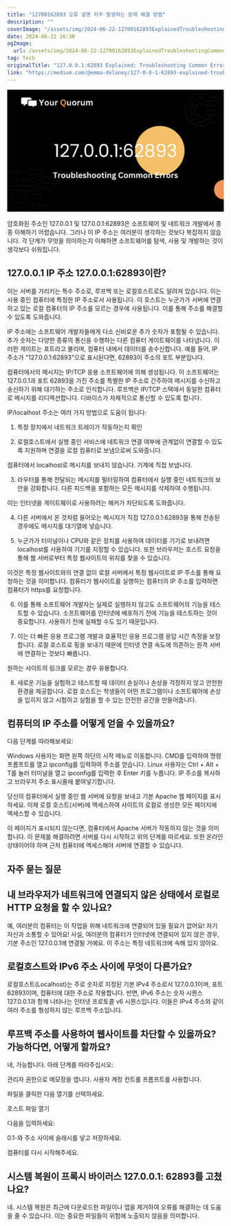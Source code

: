 ```yaml
---
title: "12700162893 오류 설명 자주 발생하는 문제 해결 방법"
description: ""
coverImage: "/assets/img/2024-06-22-12700162893ExplainedTroubleshootingCommonErrors_0.png"
date: 2024-06-22 16:30
ogImage: 
  url: /assets/img/2024-06-22-12700162893ExplainedTroubleshootingCommonErrors_0.png
tag: Tech
originalTitle: "127.0.0.1:62893 Explained: Troubleshooting Common Errors"
link: "https://medium.com/@emma-delaney/127-0-0-1-62893-explained-troubleshooting-common-errors-45e0dc6aabaa"
---
```




![ExplainedTroubleshootingCommonErrors](/assets/img/2024-06-22-12700162893ExplainedTroubleshootingCommonErrors_0.png)

암호화된 주소인 127.0.0.1 및 127.0.0.1:62893은 소프트웨어 및 네트워크 개발에서 종종 이해하기 어렵습니다. 그러나 이 IP 주소는 여러분이 생각하는 것보다 복잡하지 않습니다. 각 단계가 무엇을 의미하는지 이해하면 소프트웨어를 탐색, 사용 및 개발하는 것이 생각보다 쉬워집니다.

## 127.0.0.1 IP 주소 127.0.0.1:62893이란?

이는 서버를 가리키는 특수 주소로, 루프백 또는 로컬호스트로도 알려져 있습니다. 이는 사용 중인 컴퓨터에 특정한 IP 주소로서 사용됩니다. 이 호스트는 누군가가 서버에 연결하고 있는 로컬 컴퓨터의 IP 주소를 모르는 경우에 사용됩니다. 이를 통해 주소를 해결할 수 있도록 도와줍니다.


<div class="content-ad"></div>

IP 주소에는 소프트웨어 개발자들에게 다소 신비로운 추가 숫자가 포함될 수 있습니다. 추가 숫자는 다양한 종류의 통신을 수행하는 다른 컴퓨터 게이트웨이를 나타냅니다. 이러한 게이트는 포트라고 불리며, 컴퓨터 내에서 데이터를 송수신합니다. 예를 들어, IP 주소가 "127.0.0.1:62893"으로 표시된다면, 62893이 주소의 포트 부분입니다.

컴퓨터에서의 메시지는 IP/TCP 응용 소프트웨어에 의해 생성됩니다. 이 소프트웨어는 127.0.0.1과 포트 62893을 가진 주소를 특별한 IP 주소로 간주하여 메시지를 수신하고 송신하기 위해 대기하는 주소로 인식합니다. 루프백은 IP/TCP 스택에서 동일한 컴퓨터로 메시지를 리디렉션합니다. 디바이스가 자체적으로 통신할 수 있도록 합니다.

IP/localhost 주소는 여러 가지 방법으로 도움이 됩니다:

1. 특정 장치에서 네트워크 트레이가 작동하는지 확인

<div class="content-ad"></div>

2. 로컬호스트에서 실행 중인 서비스에 네트워크 연결 여부에 관계없이 연결할 수 있도록 지원하며 연결을 로컬 컴퓨터로 보냄으로써 도와줍니다.

컴퓨터에서 localhost로 메시지를 보내지 않습니다. 기계에 직접 보냅니다.

3. 라우터를 통해 전달되는 메시지를 필터링하여 컴퓨터에서 실행 중인 네트워크의 보안을 강화합니다. 다른 피드백을 포함하는 모든 메시지를 삭제하여 수행됩니다.

이는 인터넷을 게이트웨이로 사용하려는 해커가 차단되도록 도와줍니다.

<div class="content-ad"></div>

4. 다른 서버에서 온 것처럼 들어오는 메시지가 직접 127.0.0.1:62893을 통해 전송된 경우에도 메시지를 대기열에 넣습니다.

5. 누군가가 터미널이나 CPU와 같은 장치를 사용하여 데이터를 기기로 보내려면 localhost를 사용하여 기기를 지정할 수 있습니다. 또한 브라우저는 호스트 요청을 통해 웹 서버로부터 특정 웹사이트의 위치를 찾을 수 있습니다.

이것은 특정 웹사이트와의 연결 없이 로컬 서버에서 특정 웹사이트로 IP 주소를 통해 요청하는 것을 의미합니다. 컴퓨터가 웹사이트를 실행하는 컴퓨터의 IP 주소를 입력하면 컴퓨터가 https를 요청합니다.

6. 이를 통해 소프트웨어 개발자는 실제로 실행하지 않고도 소프트웨어의 기능을 테스트할 수 있습니다. 소프트웨어를 인터넷에 배포하기 전에 기능을 테스트하는 것이 중요합니다. 사용하기 전에 실패할 수도 있기 때문입니다.

<div class="content-ad"></div>

7. 이는 더 빠른 응용 프로그램 개발과 효율적인 응용 프로그램 응답 시간 측정을 보장합니다. 로컬 호스트로 핑을 보내기 때문에 인터넷 연결 속도에 의존하는 원격 서버에 연결하는 것보다 빠릅니다.

원하는 사이트의 링크를 모르는 경우 유용합니다.

8. 새로운 기능을 실험하고 테스트할 때 데이터 손실이나 손상을 걱정하지 않고 안전한 환경을 제공합니다. 로컬 호스트는 학생들이 어떤 프로그램이나 소프트웨어에 손상을 입히지 않고 시험하고 실험을 할 수 있는 안전한 공간을 만들어줍니다.

## 컴퓨터의 IP 주소를 어떻게 얻을 수 있을까요?

<div class="content-ad"></div>

다음 단계를 따라해보세요:

Windows 사용자는 화면 왼쪽 하단의 시작 메뉴로 이동합니다.
CMD를 입력하여 명령 프롬프트를 열고 ipconfig를 입력하여 주소를 얻습니다.
Linux 사용자는 Ctrl + Alt + T를 눌러 터미널을 열고 ipconfig를 입력한 후 Enter 키를 누릅니다.
IP 주소를 복사하고 브라우저 주소 표시줄에 붙여넣기합니다.

당신의 컴퓨터에서 실행 중인 웹 서버에 요청을 보내고 기본 Apache 웹 페이지를 표시하세요. 이제 로컬 호스트(서버)에 액세스하여 사이트의 로컬로 생성한 모든 페이지에 액세스할 수 있습니다.

이 페이지가 표시되지 않는다면, 컴퓨터에서 Apache 서버가 작동하지 않는 것을 의미합니다. 이 문제를 해결하려면 서버를 다시 시작하고 위의 단계를 따르세요. 또한 온라인 상태이어야 하며 근처 컴퓨터에 액세스해야 서버에 연결할 수 있습니다.

<div class="content-ad"></div>

## 자주 묻는 질문

## 내 브라우저가 네트워크에 연결되지 않은 상태에서 로컬로 HTTP 요청을 할 수 있나요?

예, 여러분의 컴퓨터는 이 작업을 위해 네트워크에 연결되어 있을 필요가 없어요! 자기 자신과 소통할 수 있어요! 사실, 여러분의 컴퓨터가 인터넷에 연결되어 있지 않은 경우, 기본 주소인 127.0.0.1에 연결될 거예요. 이 주소는 특정 네트워크에 속해 있지 않아요.

## 로컬호스트와 IPv6 주소 사이에 무엇이 다른가요?

<div class="content-ad"></div>

로컬호스트(Localhost)는 주로 숫자로 지정된 기본 IPv4 주소로서 127.0.0.1이며, 포트 62893이며, 컴퓨터에 대한 주소로 작용합니다. 반면, IPv6 주소는 숫자 시퀀스 127.0.0.1과 함께 나타나는 인터넷 프로토콜 v6 시퀀스입니다. 이들은 IPv4 주소와 같이 여러 주소를 형성하지 않는 루프백 주소입니다.

## 루프백 주소를 사용하여 웹사이트를 차단할 수 있을까요? 가능하다면, 어떻게 할까요?

네, 가능합니다. 아래 단계를 따라주십시오:

관리자 권한으로 메모장을 엽니다. 사용자 계정 컨트롤 프롬프트를 사용합니다.

<div class="content-ad"></div>

파일을 클릭한 다음 열기를 선택하세요.

호스트 파일 열기

다음을 입력하세요: 

0.1-와 주소 사이에 슬래시를 넣고 저장하세요.

<div class="content-ad"></div>

컴퓨터를 다시 시작해주세요.

## 시스템 복원이 프록시 바이러스 127.0.0.1: 62893를 고쳤나요?

네. 시스템 복원은 최근에 다운로드한 파일이나 앱을 제거하여 오류를 해결하는 데 도움을 줄 수 있습니다. 이는 중요한 파일들이 위험에 노출되지 않음을 의미합니다.